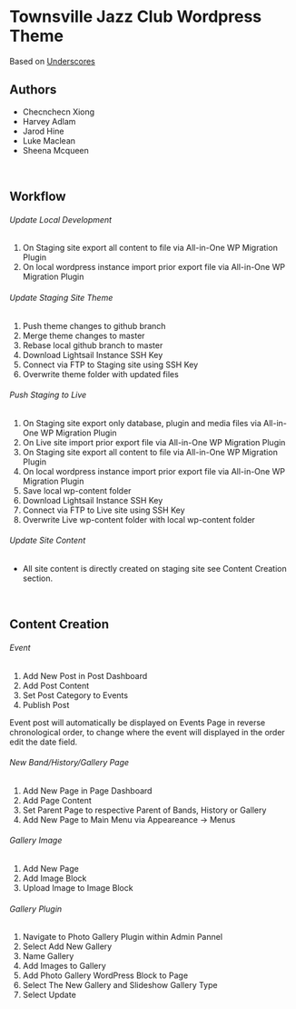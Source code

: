 # Townsville Jazz Club Wordpress Theme  
Based on [Underscores](https://underscores.me/)
<br/>

## Authors

- Checnchecn Xiong
- Harvey Adlam
- Jarod Hine
- Luke Maclean
- Sheena Mcqueen
<br/>

## Workflow
###### Update Local Development
1. On Staging site export all content to file via All-in-One WP Migration Plugin
2. On local wordpress instance import prior export file via All-in-One WP Migration Plugin

###### Update Staging Site Theme
1. Push theme changes to github branch
2. Merge theme changes to master
3. Rebase local github branch to master
4. Download Lightsail Instance SSH Key
5. Connect via FTP to Staging site using SSH Key
6. Overwrite theme folder with updated files

###### Push Staging to Live
1. On Staging site export only database, plugin and media files via All-in-One WP Migration Plugin
2. On Live site import prior export file via All-in-One WP Migration Plugin
3. On Staging site export all content to file via All-in-One WP Migration Plugin
4. On local wordpress instance import prior export file via All-in-One WP Migration Plugin
5. Save local wp-content folder
5. Download Lightsail Instance SSH Key
6. Connect via FTP to Live site using SSH Key
7. Overwrite Live wp-content folder with local wp-content folder

###### Update Site Content
- All site content is directly created on staging site see Content Creation section.

<br/>

## Content Creation
###### Event
1. Add New Post in Post Dashboard
2. Add Post Content
3. Set Post Category to Events
4. Publish Post

Event post will automatically be displayed on Events Page in reverse chronological order, to change where the event will displayed in the order edit the date field.

###### New Band/History/Gallery Page
1. Add New Page in Page Dashboard
2. Add Page Content
3. Set Parent Page to respective Parent of Bands, History or Gallery
4. Add New Page to Main Menu via Appeareance -> Menus

###### Gallery Image
1. Add New Page
2. Add Image Block 
3. Upload Image to Image Block 

###### Gallery Plugin 
1. Navigate to Photo Gallery Plugin within Admin Pannel
2. Select Add New Gallery 
3. Name Gallery 
4. Add Images to Gallery 
5. Add Photo Gallery WordPress Block to Page
6. Select The New Gallery and Slideshow Gallery Type
7. Select Update

<br/>
